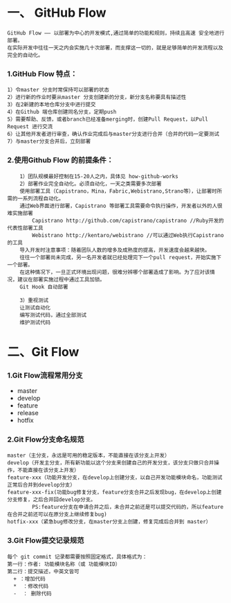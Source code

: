 # 一、 GitHub Flow
    GitHub Flow —— 以部署为中心的开发模式,通过简单的功能和规则，持续且高速 安全地进行部署。
    在实际开发中往往一天之内会实施几十次部署，而支撑这一切的，就是足够简单的开发流程以及完全的自动化。
### 1.GitHub Flow 特点：
    1）令master 分支时常保持可以部署的状态
    2）进行新的作业时要从master 分支创建新的分支，新分支名称要具有描述性
    3）在2新建的本地仓库分支中进行提交
    4）在Github 端仓库创建同名分支，定期push
    5）需要帮助、反馈，或者branch已经准备merging时，创建Pull Request，以Pull Request 进行交流
    6）让其他开发者进行审查，确认作业完成后与master分支进行合并（合并的代码一定要测试
    7）与master分支合并后，立刻部署
### 2.使用Github Flow 的前提条件：
        1）团队规模最好控制在15-20人之内，具体见 how-github-works
        2）部署作业完全自动化。必须自动化，一天之类需要多次部署
        使用部署工具（Capistrano，Mina，Fabric,Webistrano,Strano等），让部署时所需的一系列流程自动化。
        通过Web界面进行部署，Capistrano 等部署工具需要命令执行操作，开发者以外的人很难实施部署
            Capistrano http://github.com/capistrano/capistrano //Ruby开发的代表性部署工具
            Webistrano http://kentaro/webistrano //可以通过Web执行Capistrano的工具
        导入开发时注意事项：随着团队人数的增多及成熟度的提高，开发速度会越来越快。
        往往一个部署尚未完成，另一名开发者就已经处理完下一个pull request，开始实施下一个部署。
        在这种情况下，一旦正式环境出现问题，很难分辨哪个部署造成了影响。为了应对该情况，建议在部署实施过程中通过工具加锁。
        Git Hook 自动部署

        3）重视测试
        让测试自动化
        编写测试代码，通过全部测试
        维护测试代码
# 二、Git Flow
### 1.Git Flow流程常用分支
* master
* develop
* feature
* release
* hotfix
### 2.Git Flow分支命名规范
    master（主分支，永远是可用的稳定版本，不能直接在该分支上开发）
    develop（开发主分支，所有新功能以这个分支来创建自己的开发分支，该分支只做只合并操作，不能直接在该分支上开发）
    feature-xxx（功能开发分支，在develop上创建分支，以自己开发功能模块命名，功能测试正常后合并到develop分支）
    feature-xxx-fix(功能bug修复分支，feature分支合并之后发现bug，在develop上创建分支修复，之后合并回develop分支。
            PS:feature分支在申请合并之后，未合并之前还是可以提交代码的，所以feature在合并之前还可以在原分支上继续修复bug)
    hotfix-xxx（紧急bug修改分支，在master分支上创建，修复完成后合并到 master）
### 3.Git Flow提交记录规范
    每个 git commit 记录都需要按照固定格式，具体格式为：
    第一行：作者: 功能模块名称（或 功能模块ID）
    第二行：提交描述，中英文皆可
      + ：增加代码
      *  ：修改代码
      -  ： 删除代码


